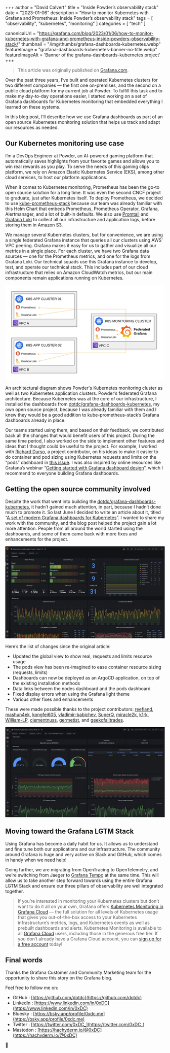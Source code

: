 +++
author = "David Calvert"
title = "Inside Powder’s observability stack"
date = "2023-01-06"
description = "How to monitor Kubernetes with Grafana and Prometheus: Inside Powder’s observability stack"
tags = [
    "observability", "kubernetes", "monitoring"
]
categories = [
    "tech"
]

canonicalUrl = "https://grafana.com/blog/2023/01/06/how-to-monitor-kubernetes-with-grafana-and-prometheus-inside-powders-observability-stack/"
thumbnail = "/img/thumbs/grafana-dashboards-kubernetes.webp"
featureImage = "grafana-dashboards-kubernetes-banner-no-title.webp"
featureImageAlt = 'Banner of the grafana-dashboards-kubernetes project'
+++

> This article was originally published on [Grafana.com](https://grafana.com/blog/2023/01/06/how-to-monitor-kubernetes-with-grafana-and-prometheus-inside-powders-observability-stack/).

<!--more-->

Over the past three years, I’ve built and operated Kubernetes clusters for two different companies — the first one on-premises, and the second on a public cloud platform for my current job at Powder. To fulfill this task and to make my day-to-day operations easier, I started working on a set of Grafana dashboards for Kubernetes monitoring that embedded everything I learned on these systems.

In this blog post, I’ll describe how we use Grafana dashboards as part of an open source Kubernetes monitoring solution that helps us track and adapt our resources as needed.

## Our Kubernetes monitoring use case

I’m a DevOps Engineer at Powder, an AI-powered gaming platform that automatically saves highlights from your favorite games and allows you to win real rewards as you play. To serve the needs of this gaming clips platform, we rely on Amazon Elastic Kubernetes Service (EKS), among other cloud services, to host our platform applications.

When it comes to Kubernetes monitoring, Prometheus has been the go-to open source solution for a long time. It was even the second CNCF project to graduate, just after Kubernetes itself. To deploy Prometheus, we decided to use [kube-prometheus-stack](https://github.com/prometheus-community/helm-charts/tree/main/charts/kube-prometheus-stack) because our team was already familiar with this Helm Chart that embeds Prometheus, Prometheus Operator, Grafana, Alertmanager, and a lot of built-in defaults. We also use [Promtail](https://grafana.com/docs/loki/latest/clients/promtail/) and [Grafana Loki](https://grafana.com/oss/loki/) to collect all our infrastructure and application logs, before storing them in Amazon S3.

We manage several Kubernetes clusters, but for convenience, we are using a single federated Grafana instance that queries all our clusters using AWS’ VPC peering. Grafana makes it easy for us to gather and visualize all our metrics in a single place. For each cluster, we have two Grafana data sources — one for the Prometheus metrics, and one for the logs from Grafana Loki. Our technical squads use this Grafana instance to develop, test, and operate our technical stack. This includes part of our cloud infrastructure that relies on Amazon CloudWatch metrics, but our main components remain applications running on Kubernetes.

![Powder’s federated Grafana architecture](powder-guest-blog-1.webp "Powder’s federated Grafana architecture.")

An architectural diagram shows Powder's Kubernetes monitoring cluster as well as two Kubernetes application clusters.
Powder’s federated Grafana architecture.
Because Kubernetes was at the core of our infrastructure, I installed the dashboards from [dotdc/grafana-dashboards-kubernetes](https://github.com/dotdc/grafana-dashboards-kubernetes), my own open source project, because I was already familiar with them and I knew they would be a good addition to kube-prometheus-stack’s Grafana dashboards already in place.

Our teams started using them, and based on their feedback, we contributed back all the changes that would benefit users of this project. During the same time period, I also worked on the side to implement other features and ideas that I thought could be useful to the project. For example, I worked with [Richard Durso](https://twitter.com/richdurso), a project contributor, on his ideas to make it easier to do container and pod sizing using Kubernetes requests and limits on the “pods” dashboard in [this issue](https://github.com/dotdc/grafana-dashboards-kubernetes/issues/21). I was also inspired by online resources like Grafana’s webinar “[Getting started with Grafana dashboard design](https://grafana.com/go/webinar/guide-to-dashboard-design/)”, which I recommend to everyone building Grafana dashboards.

## Getting the open source community involved

Despite the work that went into building the [dotdc/grafana-dashboards-kubernetes](https://github.com/dotdc/grafana-dashboards-kubernetes), it hadn’t gained much attention, in part, because I hadn’t done much to promote it. So last June I decided to write an article about it, titled “[A set of modern Grafana dashboards for Kubernetes](https://0xdc.me/blog/a-set-of-modern-grafana-dashboards-for-kubernetes/)”. I wanted to share my work with the community, and the blog post helped the project gain a lot more attention. People from all around the world started using the dashboards, and some of them came back with more fixes and enhancements for the project.

![A screenshot of the global view from dotdc/grafana-dashboards-kubernetes.](powder-guest-blog-3.webp "Screenshot of the global view from dotdc/grafana-dashboards-kubernetes.")

Here’s the list of changes since the original article:

- Updated the global view to show real, requests and limits resource usage
- The pods view has been re-imagined to ease container resource sizing (requests, limits)
- Dashboards can now be deployed as an ArgoCD application, on top of the existing installation methods
- Data links between the nodes dashboard and the pods dashboard
- Fixed display errors when using the Grafana light theme
- Various other fixes and enhancements

These were made possible thanks to the project contributors: [reefland](https://github.com/reefland), [mashun4ek](https://github.com/mashun4ek), [kongfei605](https://github.com/kongfei605), [vladimir-babichev](https://github.com/vladimir-babichev), [SuperQ](https://github.com/SuperQ), [miracle2k](https://github.com/miracle2k), [k1rk](https://github.com/k1rk), [William-LP](https://github.com/William-LP), [clementnuss](https://github.com/clementnuss), [germetist](https://github.com/germetist), and [geekofalltrades](https://github.com/geekofalltrades).

![Screenshot of the pods view from dotdc/grafana-dashboards-kubernetes](powder-guest-blog-2.webp "Screenshot of the pods view from dotdc/grafana-dashboards-kubernetes.")

## Moving toward the Grafana LGTM Stack

Using Grafana has become a daily habit for us. It allows us to understand and fine tune both our applications and our infrastructure. The community around Grafana is huge and very active on Slack and GitHub, which comes in handy when we need help!

Going further, we are migrating from OpenTracing to OpenTelemetry, and we’re switching from Jaeger to [Grafana Tempo](https://grafana.com/oss/tempo/) at the same time. This will allow us to take another step forward towards using the entire Grafana LGTM Stack and ensure our three pillars of observability are well integrated together.

> If you’re interested in monitoring your Kubernetes clusters but don’t want to do it all on your own, Grafana offers [Kubernetes Monitoring in Grafana Cloud](https://www.grafana.com/solutions/kubernetes/?pg=blog&plcmt=body-txt) — the full solution for all levels of Kubernetes usage that gives you out-of-the-box access to your Kubernetes infrastructure’s metrics, logs, and Kubernetes events as well as prebuilt dashboards and alerts. Kubernetes Monitoring is available to all [Grafana Cloud](https://grafana.com/oss/grafana?pg=blog&plcmt=body-txt) users, including those in the generous free tier. If you don’t already have a Grafana Cloud account, you can [sign up for a free account](https://grafana.com/auth/sign-up/create-user?pg=blog&plcmt=body-txt) today!

## Final words

Thanks the Grafana Customer and Community Marketing team for the opportunity to share this story on the Grafana blog.

Feel free to follow me on:

- GitHub : [https://github.com/dotdc](https://github.com/dotdc)
- LinkedIn : [https://www.linkedin.com/in/0xDC](https://www.linkedin.com/in/0xDC)
- Bluesky : [https://bsky.app/profile/0xdc.me](https://bsky.app/profile/0xdc.me)
- Twitter : [https://twitter.com/0xDC_](https://twitter.com/0xDC_)
- Mastodon : [https://hachyderm.io/@0xDC](https://hachyderm.io/@0xDC)

👋

